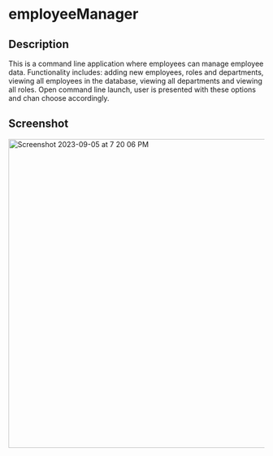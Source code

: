 # employeeManager

## Description 
This is a command line application where employees can manage employee data. Functionality includes: adding new employees, roles and departments, viewing all employees in the database, viewing all departments and viewing all roles. Open command line launch, user is presented with these options and chan choose accordingly.

## Screenshot
<img width="608" alt="Screenshot 2023-09-05 at 7 20 06 PM" src="https://github.com/ddiedrick/employeeManager/assets/35505692/3173abdb-2334-440e-b2aa-cb311527ce5c">
